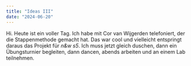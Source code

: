 ```yaml
---
title: "Ideas III"
date: "2024-06-20"
---
```


Hi. Heute ist ein voller Tag. Ich habe mit Cor van Wijgerden telefoniert, der die Stappenmethode gemacht hat. Das war cool und vielleicht entspringt daraus das Projekt für _n&w s5_. Ich muss jetzt gleich duschen, dann ein Übungsturnier begleiten, dann dancen, abends arbeiten und an einem Lab teilnehmen.
